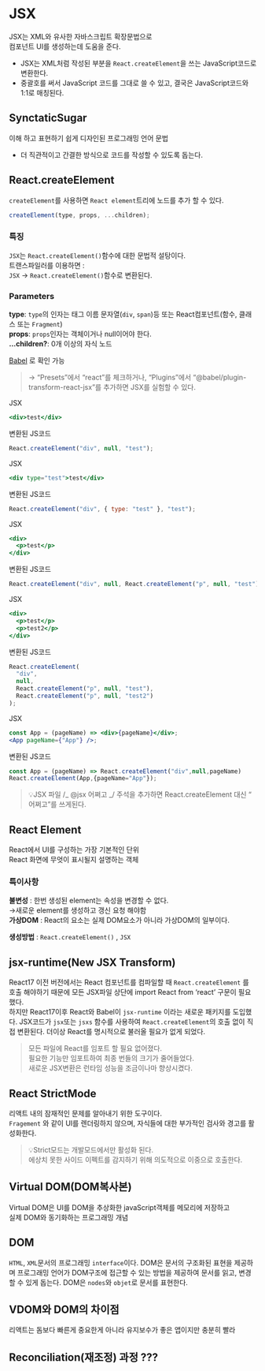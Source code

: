 # JSX

JSX는 XML와 유사한 자바스크립트 확장문법으로  
컴포넌트 UI를 생성하는데 도움을 준다.

- JSX는 XML처럼 작성된 부분을 `React.createElement`을 쓰는 JavaScript코드로 변환한다.
- 중괄호를 써서 JavaScript 코드를 그대로 쓸 수 있고, 결국은 JavaScript코드와 1:1로 매칭된다.

## SynctaticSugar

이해 하고 표현하기 쉽게 디자인된 프로그래밍 언어 문법

- 더 직관적이고 간결한 방식으로 코드를 작성할 수 있도록 돕는다.

## React.createElement

`createElement`를 사용하면 `React element`트리에 노드를 추가 할 수 있다.

```jsx
createElement(type, props, ...children);
```

### 특징

`JSX`는 `React.createElement()`함수에 대한 문법적 설탕이다.  
트랜스파일러를 이용하면 :  
`JSX` → `React.createElement()`함수로 변환된다.

### Parameters

**type**: `type`의 인자는 태그 이름 문자열(`div`, `span`)등 또는 React컴포넌트(함수, 클래스 또는 `Fragment`)  
**props**: `props`인자는 객체이거나 null이어야 한다.  
**...children?**: 0개 이상의 자식 노드

[Babel](https://babeljs.io/repl) 로 확인 가능

> → “Presets”에서 “react”를 체크하거나, “Plugins”에서 “@babel/plugin-transform-react-jsx”를 추가하면 JSX를 실험할 수 있다.

JSX

```jsx
<div>test</div>
```

변환된 JS코드

```jsx
React.createElement("div", null, "test");
```

JSX

```jsx
<div type="test">test</div>
```

변환된 JS코드

```jsx
React.createElement("div", { type: "test" }, "test");
```

JSX

```jsx
<div>
  <p>test</p>
</div>
```

변환된 JS코드

```jsx
React.createElement("div", null, React.createElement("p", null, "test"));
```

JSX

```jsx
<div>
  <p>test</p>
  <p>test2</p>
</div>
```

변환된 JS코드

```jsx
React.createElement(
  "div",
  null,
  React.createElement("p", null, "test"),
  React.createElement("p", null, "test2")
);
```

JSX

```jsx
const App = (pageName) => <div>{pageName}</div>;
<App pageName={"App"} />;
```

변환된 JS코드

```jsx
const App = (pageName) => React.createElement("div",null,pageName)
React.createElement(App,{pageName="App"});
```

> 💡JSX 파일 /_ @jsx 어쩌고 _/ 주석을 추가하면 React.createElement 대신 “ 어쩌고”를 쓰게된다.

## React Element

React에서 UI를 구성하는 가장 기본적인 단위  
React 화면에 무엇이 표시될지 설명하는 객체

### 특이사항

**불변성** : 한번 생성된 element는 속성을 변경할 수 없다.  
→새로운 element를 생성하고 갱신 요청 해야함  
**가상DOM** : React의 요소는 실제 DOM요소가 아니라 가상DOM의 일부이다.

**생성방법** : `React.createElement()` , `JSX`

## jsx-runtime(New JSX Transform)

React17 이전 버전에서는 React 컴포넌트를 컴파일할 때 `React.createElement` 를 호출 해야하기 때문에 모든 JSX파일 상단에 import React from ‘react’ 구문이 필요했다.  
하지만 React17이후 React와 Babel이 `jsx-runtime` 이라는 새로운 패키지를 도입했다. JSX코드가 `jsx`또는 `jsxs` 함수를 사용하여 `React.createElement`의 호출 없이 직접 변환된다. 더이상 React를 명시적으로 불러올 필요가 없게 되었다.

> 모든 파일에 React를 임포트 할 필요 없어졌다.  
> 필요한 기능만 임포트하여 최종 번들의 크기가 줄어들었다.  
> 새로운 JSX변환은 런타임 성능을 조금이나마 향상시켰다.

## React StrictMode

리액트 내의 잠재적인 문제를 알아내기 위한 도구이다.  
`Fragement` 와 같이 UI를 렌더링하지 않으며, 자식들에 대한 부가적인 검사와 경고를 활성화한다.

> 💡Strict모드는 개발모드에서만 활성화 된다.  
> 에상치 못한 사이드 이펙트를 감지하기 위해 의도적으로 이중으로 호출한다.

## Virtual DOM(DOM복사본)

Virtual DOM은 UI를 DOM을 추상화한 javaScript객체를 메모리에 저장하고  
실제 DOM와 동기화하는 프로그래밍 개념

## DOM

`HTML`, `XML`문서의 프로그래밍 `interface`이다.
DOM은 문서의 구조화된 표현을 제공하며 프로그래밍 언어가 DOM구조에 접근할 수 있는 방법을 제공하여 문서를 읽고, 변경할 수 있게 돕는다.
DOM은 `nodes`와 `objet`로 문서를 표현한다.

## VDOM와 DOM의 차이점

리액트는 돔보다 빠른게 중요한게 아니라 유지보수가 좋은 앱이지만 충분히 빨라

## Reconciliation(재조정) 과정 ???
